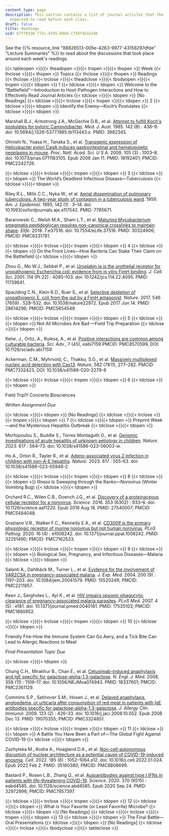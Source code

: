 ```yaml
---
content_type: page
description: This section contains a list of journal articles that the students were
  expected to read before each class.
draft: false
title: Readings
uid: 67f70336-772c-4fd5-b8bd-c758fda1e246
---
```

See the {{% resource_link "88826513-005e-4263-9977-43156297dfde" "Lecture Summaries" %}} to read about the discussions that took place around each week's readings.

{{< tableopen >}}{{< theadopen >}}{{< tropen >}}{{< thopen >}}
Week
{{< thclose >}}{{< thopen >}}
Topics
{{< thclose >}}{{< thopen >}}
Readings
{{< thclose >}}{{< trclose >}}{{< theadclose >}}{{< tbodyopen >}}{{< tropen >}}{{< tdopen >}}
1
{{< tdclose >}}{{< tdopen >}}
Welcome to the “Battlefield”—Introduction to Host-Pathogen Interactions and How to Effectively Read Journal Articles
{{< tdclose >}}{{< tdopen >}}
\[No Readings\]
{{< tdclose >}}{{< trclose >}}{{< tropen >}}{{< tdopen >}}
2
{{< tdclose >}}{{< tdopen >}}
Identify the Enemy—Koch’s Postulates
{{< tdclose >}}{{< tdopen >}}

Marshall B.J., Armstrong J.A., McGechie D.B., et al. [Attempt to fulfill Koch's postulates for pyloric Campylobacter](https://pubmed.ncbi.nlm.nih.gov/3982345/). *Med. J. Aust.* 1985. 142 (8) : 436–9. doi: 10.5694/j.1326-5377.1985.tb113443.x. PMID: 3982345.

Ohnishi N., Yuasa H., Tanaka S., et al. [Transgenic expression of Helicobacter pylori CagA induces gastrointestinal and hematopoietic neoplasms in mouse](https://www.ncbi.nlm.nih.gov/pmc/articles/PMC2242726/). *Proc. Natl. Acad. Sci. U S A.* 2008. 105 (3) : 1003–8. doi: 10.1073/pnas.0711183105. Epub 2008 Jan 11. PMID: 18192401; PMCID: PMC2242726.

{{< tdclose >}}{{< trclose >}}{{< tropen >}}{{< tdopen >}}
3
{{< tdclose >}}{{< tdopen >}}
The World’s Deadliest Infectious Disease—Tuberculosis
{{< tdclose >}}{{< tdopen >}}

Riley R.L., Mills C.C., Nyka W., et al. [Aerial dissemination of pulmonary tuberculosis. A two-year study of contagion in a tuberculosis ward](https://academic.oup.com/aje/article-abstract/142/1/3/193135?redirectedFrom=fulltext). 1959. *Am. J. Epidemiol.* 1995, 142 (1) : 3–14. doi: 10.1093/oxfordjournals.aje.a117542. PMID: 7785671.

Baranowski C., Welsh M.A., Sham L.T., et al. [Maturing Mycobacterium smegmatis peptidoglycan requires non-canonical crosslinks to maintain shape](https://elifesciences.org/articles/37516). *Elife*. 2018. 7:e37516. doi: 10.7554/eLife.37516. PMID: 30324906; PMCID: PMC6231781.

{{< tdclose >}}{{< trclose >}}{{< tropen >}}{{< tdopen >}}
4
{{< tdclose >}}{{< tdopen >}}
On the Front Lines—How Bacteria Can Stake Their Claim on the Battlefield
{{< tdclose >}}{{< tdopen >}}

Zhou G., Mo W.J., Sebbel P., et al. [Uroplakin Ia is the urothelial receptor for uropathogenic Escherichia coli: evidence from in vitro FimH binding](https://pubmed.ncbi.nlm.nih.gov/11739641/). *J. Cell. Sci.* 2001. 114 (Pt 22) : 4095–103. doi: 10.1242/jcs.114.22.4095. PMID: 11739641.

Spaulding C.N., Klein R.D., Ruer S., et al. [Selective depletion of uropathogenic E. coli from the gut by a FimH antagonist](https://pubmed.ncbi.nlm.nih.gov/28614296/). *Nature*. 2017. 546 (7659) : 528–532. doi: 10.1038/nature22972. Epub 2017 Jun 14. PMID: 28614296; PMCID: PMC5654549.

{{< tdclose >}}{{< trclose >}}{{< tropen >}}{{< tdopen >}}
5
{{< tdclose >}}{{< tdopen >}}
Not All Microbes Are Bad —Field Trip Preparation
{{< tdclose >}}{{< tdopen >}}

Kehe, J., Ortiz, A., Kulesa, A., et al. [Positive interactions are common among culturable bacteria](https://www.science.org/doi/10.1126/sciadv.abi7159). *Sci. Adv.*, 7 (45), eabi7159.PMCID: PMC8570599, DOI: 10.1126/sciadv.abi7159

Ackerman, C.M., Myhrvold, C., Thakku, S.G., et al. [Massively multiplexed nucleic acid detection with Cas13](https://pubmed.ncbi.nlm.nih.gov/32349121/). *Nature*, 582 (7811), 277–282. PMCID: PMC7332423, DOI: 10.1038/s41586-020-2279-8

{{< tdclose >}}{{< trclose >}}{{< tropen >}}{{< tdopen >}}
6
{{< tdclose >}}{{< tdopen >}}

Field Trip!!! Concerto Biosciences

*Written Assignment Due*

{{< tdclose >}}{{< tdopen >}}
\[No Readings\]
{{< tdclose >}}{{< trclose >}}{{< tropen >}}{{< tdopen >}}
7
{{< tdclose >}}{{< tdopen >}}
Preprint Week—and the Mysterious Hepatitis Outbreak
{{< tdclose >}}{{< tdopen >}}

Morfopoulou S., Buddle S., Torres Montaguth O., et al. [Genomic investigations of acute hepatitis of unknown aetiology in children](https://www.nature.com/articles/s41586-023-06003-w). *Nature. 2023.* 617 : 564–73. doi: 10.1038/s41586-023-06003-w.

Ho A., Orton R., Tayler R., et al. [Adeno-associated virus 2 infection in children with non-A-E hepatitis](https://www.nature.com/articles/s41586-023-05948-2). *Nature.* 2023. 617 : 555-63. doi: 10.1038/s41586-023-05948-2.

{{< tdclose >}}{{< trclose >}}{{< tropen >}}{{< tdopen >}}
8
{{< tdclose >}}{{< tdopen >}}
Illness Is Sweeping through the Ranks—Norovirus (Winter Vomiting Bug)
{{< tdclose >}}{{< tdopen >}}

Orchard R.C., Wilen C.B., Doench J.G., et al. [Discovery of a proteinaceous cellular receptor for a norovirus](https://www.ncbi.nlm.nih.gov/pmc/articles/PMC5484048/). *Science*. 2016. 353 (6302) : 933–6. doi: 10.1126/science.aaf1220. Epub 2016 Aug 18. PMID: 27540007; PMCID: PMC5484048.

Graziano V.R., Walker F.C., Kennedy E.A., et al. [CD300lf is the primary physiologic receptor of murine norovirus but not human norovirus](https://journals.plos.org/plospathogens/article?id=10.1371/journal.ppat.1008242). *PLoS Pathog*. 2020. 16 (4) : e1008242. doi: 10.1371/journal.ppat.1008242. PMID: 32251490; PMCID: PMC7162533.

{{< tdclose >}}{{< trclose >}}{{< tropen >}}{{< tdopen >}}
9
{{< tdclose >}}{{< tdopen >}}
Biological Sex, Pregnancy, and Infectious Diseases—Malaria
{{< tdclose >}}{{< tdopen >}}

Salanti A., Dahlbäck M., Turner L., et al. [Evidence for the involvement of VAR2CSA in pregnancy-associated malaria](https://rupress.org/jem/article/200/9/1197/52448/Evidence-for-the-Involvement-of-VAR2CSA-in). *J. Exp. Med*. 2004. 200 (9) : 1197–203. doi: 10.1084/jem.20041579. PMID: 15520249; PMCID: PMC2211857.

Keen J., Serghides L., Ayi K., et al. [HIV impairs opsonic phagocytic clearance of pregnancy-associated malaria parasites](https://journals.plos.org/plosmedicine/article?id=10.1371/journal.pmed.0040181). *PLoS Med*. 2007. 4 (5) : e181. doi: 10.1371/journal.pmed.0040181. PMID: 17535103; PMCID: PMC1880852.

{{< tdclose >}}{{< trclose >}}{{< tropen >}}{{< tdopen >}}
10
{{< tdclose >}}{{< tdopen >}}

Friendly Fire–How the Immune System Can Go Awry, and a Tick Bite Can Lead to Allergic Reactions to Meat

*Final Presentation Topic Due*

{{< tdclose >}}{{< tdopen >}}

Chung C.H., Mirakhur B., Chan E., et al. [Cetuximab-induced anaphylaxis and IgE specific for galactose-alpha-1,3-galactose](https://www.nejm.org/doi/full/10.1056/NEJMoa074943). *N. Engl. J. Med*. 2008. 358 (11) : 1109–17. doi: 10.1056/NEJMoa074943. PMID: 18337601; PMCID: PMC2361129.

Commins S.P., Satinover S.M., Hosen J., et al. [Delayed anaphylaxis, angioedema, or urticaria after consumption of red meat in patients with IgE antibodies specific for galactose-alpha-1,3-galactose](https://www.ncbi.nlm.nih.gov/pmc/articles/PMC3324851/). *J. Allergy Clin. Immunol*. 2009. 123 (2) : 426–33. doi: 10.1016/j.jaci.2008.10.052. Epub 2008 Dec 13. PMID: 19070355; PMCID: PMC3324851.

{{< tdclose >}}{{< trclose >}}{{< tropen >}}{{< tdopen >}}
11
{{< tdclose >}}{{< tdopen >}}
A Battle You Have Been a Part of—The Global Fight Against COVID-19
{{< tdclose >}}{{< tdopen >}}

Zazhytska M., Kodra A., Hoagland D.A., et al. [Non-cell-autonomous disruption of nuclear architecture as a potential cause of COVID-19-induced anosmia](https://www.ncbi.nlm.nih.gov/pmc/articles/PMC8808699/). *Cell*. 2022. 185 (6) : 1052–1064.e12. doi: 10.1016/j.cell.2022.01.024. Epub 2022 Feb 2. PMID: 35180380; PMCID: PMC8808699.

Bastard P., Rosen L.B., Zhang Q., et al. [Autoantibodies against type I IFNs in patients with life-threatening COVID-19](https://www.ncbi.nlm.nih.gov/pmc/articles/PMC7857397/). *Science*. 2020. 370 (6515) : eabd4585. doi: 10.1126/science.abd4585. Epub 2020 Sep 24. PMID: 32972996; PMCID: PMC7857397.

{{< tdclose >}}{{< trclose >}}{{< tropen >}}{{< tdopen >}}
12
{{< tdclose >}}{{< tdopen >}}
What is Your Favorite (or Least Favorite) Microbe?
{{< tdclose >}}{{< tdopen >}}
\[No Readings\]
{{< tdclose >}}{{< trclose >}}{{< tropen >}}{{< tdopen >}}
13
{{< tdclose >}}{{< tdopen >}}
The Final Battle—Oral Presentations
{{< tdclose >}}{{< tdopen >}}
\[No Readings\]
{{< tdclose >}}{{< trclose >}}{{< tbodyclose >}}{{< tableclose >}}